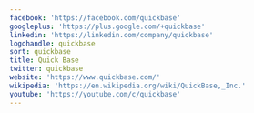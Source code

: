 ```yaml
---
facebook: 'https://facebook.com/quickbase'
googleplus: 'https://plus.google.com/+quickbase'
linkedin: 'https://linkedin.com/company/quickbase'
logohandle: quickbase
sort: quickbase
title: Quick Base
twitter: quickbase
website: 'https://www.quickbase.com/'
wikipedia: 'https://en.wikipedia.org/wiki/QuickBase,_Inc.'
youtube: 'https://youtube.com/c/quickbase'
---
```

